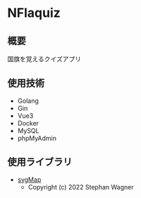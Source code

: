 # NFlaquiz

## 概要
国旗を覚えるクイズアプリ

## 使用技術
* Golang
* Gin
* Vue3
* Docker
* MySQL
* phpMyAdmin


## 使用ライブラリ
- [svgMap](https://github.com/StephanWagner/svgMap)
  - Copyright (c) 2022 Stephan Wagner
